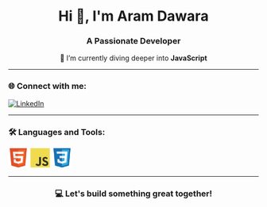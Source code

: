 <h1 align="center">Hi 👋, I'm Aram Dawara</h1>
<h3 align="center">A Passionate Developer</h3>

<p align="center">
  🌱 I’m currently diving deeper into <strong>JavaScript</strong>
</p>

---

### 🌐 Connect with me:
<p align="left">
  <a href="https://www.linkedin.com/in/aram-dawara-528637202" target="_blank">
    <img src="https://img.shields.io/badge/LinkedIn-0077B5?style=for-the-badge&logo=linkedin&logoColor=white" alt="LinkedIn">
  </a>
</p>

---

### 🛠 Languages and Tools:
<p align="left">
  <img src="https://raw.githubusercontent.com/devicons/devicon/master/icons/html5/html5-original.svg" alt="HTML5" width="40" height="40"/>
  <img src="https://raw.githubusercontent.com/devicons/devicon/master/icons/javascript/javascript-original.svg" alt="JavaScript" width="40" height="40"/>
  <img src="https://raw.githubusercontent.com/devicons/devicon/master/icons/css3/css3-original.svg" alt="CSS3" width="40" height="40"/>
</p>

---

<h3 align="center">💻 Let's build something great together!</h3>
